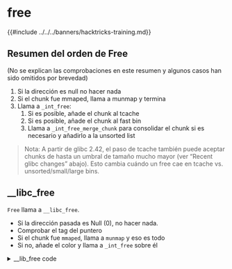# free

{{#include ../../../banners/hacktricks-training.md}}

## Resumen del orden de Free <a href="#libc_free" id="libc_free"></a>

(No se explican las comprobaciones en este resumen y algunos casos han sido omitidos por brevedad)

1. Si la dirección es null no hacer nada
2. Si el chunk fue mmaped, llama a munmap y termina
3. Llama a `_int_free`:
   1. Si es posible, añade el chunk al tcache
   2. Si es posible, añade el chunk al fast bin
   3. Llama a `_int_free_merge_chunk` para consolidar el chunk si es necesario y añadirlo a la unsorted list

> Nota: A partir de glibc 2.42, el paso de tcache también puede aceptar chunks de hasta un umbral de tamaño mucho mayor (ver “Recent glibc changes” abajo). Esto cambia cuándo un free cae en tcache vs. unsorted/small/large bins.

## __libc_free <a href="#libc_free" id="libc_free"></a>

`Free` llama a `__libc_free`.

- Si la dirección pasada es Null (0), no hacer nada.
- Comprobar el tag del puntero
- Si el chunk fue `mmaped`, llama a `munmap` y eso es todo
- Si no, añade el color y llama a `_int_free` sobre él

<details>

<summary>__lib_free code</summary>
```c
void
__libc_free (void *mem)
{
mstate ar_ptr;
mchunkptr p;                          /* chunk corresponding to mem */

if (mem == 0)                              /* free(0) has no effect */
return;

/* Quickly check that the freed pointer matches the tag for the memory.
This gives a useful double-free detection.  */
if (__glibc_unlikely (mtag_enabled))
*(volatile char *)mem;

int err = errno;

p = mem2chunk (mem);

if (chunk_is_mmapped (p))                       /* release mmapped memory. */
{
/* See if the dynamic brk/mmap threshold needs adjusting.
Dumped fake mmapped chunks do not affect the threshold.  */
if (!mp_.no_dyn_threshold
&& chunksize_nomask (p) > mp_.mmap_threshold
&& chunksize_nomask (p) <= DEFAULT_MMAP_THRESHOLD_MAX)
{
mp_.mmap_threshold = chunksize (p);
mp_.trim_threshold = 2 * mp_.mmap_threshold;
LIBC_PROBE (memory_mallopt_free_dyn_thresholds, 2,
mp_.mmap_threshold, mp_.trim_threshold);
}
munmap_chunk (p);
}
else
{
MAYBE_INIT_TCACHE ();

/* Mark the chunk as belonging to the library again.  */
(void)tag_region (chunk2mem (p), memsize (p));

ar_ptr = arena_for_chunk (p);
_int_free (ar_ptr, p, 0);
}

__set_errno (err);
}
libc_hidden_def (__libc_free)
```
</details>

## _int_free <a href="#int_free" id="int_free"></a>

### _int_free start <a href="#int_free" id="int_free"></a>

Comienza con algunas comprobaciones para asegurarse de que:

- que el **pointer** esté **aligned**, o se produce el error `free(): invalid pointer`
- que el **size** no sea menor que el mínimo y que el **size** también esté **aligned**, o se produce el error: `free(): invalid size`

<details>

<summary>_int_free start</summary>
```c
// From https://github.com/bminor/glibc/blob/f942a732d37a96217ef828116ebe64a644db18d7/malloc/malloc.c#L4493C1-L4513C28

#define aligned_OK(m) (((unsigned long) (m) &MALLOC_ALIGN_MASK) == 0)

static void
_int_free (mstate av, mchunkptr p, int have_lock)
{
INTERNAL_SIZE_T size;        /* its size */
mfastbinptr *fb;             /* associated fastbin */

size = chunksize (p);

/* Little security check which won't hurt performance: the
allocator never wraps around at the end of the address space.
Therefore we can exclude some size values which might appear
here by accident or by "design" from some intruder.  */
if (__builtin_expect ((uintptr_t) p > (uintptr_t) -size, 0)
|| __builtin_expect (misaligned_chunk (p), 0))
malloc_printerr ("free(): invalid pointer");
/* We know that each chunk is at least MINSIZE bytes in size or a
multiple of MALLOC_ALIGNMENT.  */
if (__glibc_unlikely (size < MINSIZE || !aligned_OK (size)))
malloc_printerr ("free(): invalid size");

check_inuse_chunk(av, p);
```
### _int_free tcache <a href="#int_free" id="int_free"></a>

Primero intentará colocar este chunk en el tcache correspondiente. Sin embargo, se realizan algunas comprobaciones previamente. Recorre todos los chunks del tcache en el mismo índice que el chunk liberado y:

- Si hay más entradas que `mp_.tcache_count`: `free(): too many chunks detected in tcache`
- Si la entrada no está alineada: free(): `unaligned chunk detected in tcache 2`
- Si el chunk ya había sido liberado y está presente como chunk en el tcache: `free(): double free detected in tcache 2`

Si todo va bien, el chunk se añade al tcache y la función retorna.

<details>

<summary>_int_free tcache</summary>
```c
// From https://github.com/bminor/glibc/blob/f942a732d37a96217ef828116ebe64a644db18d7/malloc/malloc.c#L4515C1-L4554C7
#if USE_TCACHE
{
size_t tc_idx = csize2tidx (size);
if (tcache != NULL && tc_idx < mp_.tcache_bins)
{
/* Check to see if it's already in the tcache.  */
tcache_entry *e = (tcache_entry *) chunk2mem (p);

/* This test succeeds on double free.  However, we don't 100%
trust it (it also matches random payload data at a 1 in
2^<size_t> chance), so verify it's not an unlikely
coincidence before aborting.  */
if (__glibc_unlikely (e->key == tcache_key))
{
tcache_entry *tmp;
size_t cnt = 0;
LIBC_PROBE (memory_tcache_double_free, 2, e, tc_idx);
for (tmp = tcache->entries[tc_idx];
tmp;
tmp = REVEAL_PTR (tmp->next), ++cnt)
{
if (cnt >= mp_.tcache_count)
malloc_printerr ("free(): too many chunks detected in tcache");
if (__glibc_unlikely (!aligned_OK (tmp)))
malloc_printerr ("free(): unaligned chunk detected in tcache 2");
if (tmp == e)
malloc_printerr ("free(): double free detected in tcache 2");
/* If we get here, it was a coincidence.  We've wasted a
few cycles, but don't abort.  */
}
}

if (tcache->counts[tc_idx] < mp_.tcache_count)
{
tcache_put (p, tc_idx);
return;
}
}
}
#endif
```
</details>

### _int_free fast bin <a href="#int_free" id="int_free"></a>

Comienza comprobando que el tamaño sea adecuado para fast bin y verifica si es posible colocarlo cerca del top chunk.

Luego, añade el freed chunk en la parte superior del fast bin mientras realizas algunas comprobaciones:

- Si el tamaño del chunk es inválido (demasiado grande o pequeño) se desencadena: `free(): invalid next size (fast)`
- Si el chunk añadido ya era el top del fast bin: `double free or corruption (fasttop)`
- Si el tamaño del chunk en la cima tiene un tamaño distinto al del chunk que estamos añadiendo: `invalid fastbin entry (free)`

<details>

<summary>_int_free Fast Bin</summary>
```c
// From https://github.com/bminor/glibc/blob/f942a732d37a96217ef828116ebe64a644db18d7/malloc/malloc.c#L4556C2-L4631C4

/*
If eligible, place chunk on a fastbin so it can be found
and used quickly in malloc.
*/

if ((unsigned long)(size) <= (unsigned long)(get_max_fast ())

#if TRIM_FASTBINS
/*
If TRIM_FASTBINS set, don't place chunks
bordering top into fastbins
*/
&& (chunk_at_offset(p, size) != av->top)
#endif
) {

if (__builtin_expect (chunksize_nomask (chunk_at_offset (p, size))
<= CHUNK_HDR_SZ, 0)
|| __builtin_expect (chunksize (chunk_at_offset (p, size))
>= av->system_mem, 0))
{
bool fail = true;
/* We might not have a lock at this point and concurrent modifications
of system_mem might result in a false positive.  Redo the test after
getting the lock.  */
if (!have_lock)
{
__libc_lock_lock (av->mutex);
fail = (chunksize_nomask (chunk_at_offset (p, size)) <= CHUNK_HDR_SZ
|| chunksize (chunk_at_offset (p, size)) >= av->system_mem);
__libc_lock_unlock (av->mutex);
}

if (fail)
malloc_printerr ("free(): invalid next size (fast)");
}

free_perturb (chunk2mem(p), size - CHUNK_HDR_SZ);

atomic_store_relaxed (&av->have_fastchunks, true);
unsigned int idx = fastbin_index(size);
fb = &fastbin (av, idx);

/* Atomically link P to its fastbin: P->FD = *FB; *FB = P;  */
mchunkptr old = *fb, old2;

if (SINGLE_THREAD_P)
{
/* Check that the top of the bin is not the record we are going to
add (i.e., double free).  */
if (__builtin_expect (old == p, 0))
malloc_printerr ("double free or corruption (fasttop)");
p->fd = PROTECT_PTR (&p->fd, old);
*fb = p;
}
else
do
{
/* Check that the top of the bin is not the record we are going to
add (i.e., double free).  */
if (__builtin_expect (old == p, 0))
malloc_printerr ("double free or corruption (fasttop)");
old2 = old;
p->fd = PROTECT_PTR (&p->fd, old);
}
while ((old = catomic_compare_and_exchange_val_rel (fb, p, old2))
!= old2);

/* Check that size of fastbin chunk at the top is the same as
size of the chunk that we are adding.  We can dereference OLD
only if we have the lock, otherwise it might have already been
allocated again.  */
if (have_lock && old != NULL
&& __builtin_expect (fastbin_index (chunksize (old)) != idx, 0))
malloc_printerr ("invalid fastbin entry (free)");
}
```
</details>

### final de _int_free <a href="#int_free" id="int_free"></a>

Si el chunk aún no estaba asignado en ningún bin, llama a `_int_free_merge_chunk`

<details>

<summary>final de _int_free</summary>
```c
/*
Consolidate other non-mmapped chunks as they arrive.
*/

else if (!chunk_is_mmapped(p)) {

/* If we're single-threaded, don't lock the arena.  */
if (SINGLE_THREAD_P)
have_lock = true;

if (!have_lock)
__libc_lock_lock (av->mutex);

_int_free_merge_chunk (av, p, size);

if (!have_lock)
__libc_lock_unlock (av->mutex);
}
/*
If the chunk was allocated via mmap, release via munmap().
*/

else {
munmap_chunk (p);
}
}
```
</details>

## _int_free_merge_chunk

Esta función intentará fusionar el chunk P de SIZE bytes con sus vecinos. Coloca el chunk resultante en la lista unsorted bin.

Se realizan algunas comprobaciones:

- Si el chunk es el top chunk: `double free or corruption (top)`
- Si el siguiente chunk está fuera de los límites de la arena: `double free or corruption (out)`
- Si el chunk no está marcado como usado (en `prev_inuse` del chunk siguiente): `double free or corruption (!prev)`
- Si el siguiente chunk tiene un tamaño demasiado pequeño o demasiado grande: `free(): invalid next size (normal)`
- Si el chunk previo no está en uso, intentará consolidar. Pero, si `prev_size` difiere del tamaño indicado en el chunk previo: `corrupted size vs. prev_size while consolidating`

<details>

<summary>_int_free_merge_chunk code</summary>
```c
// From https://github.com/bminor/glibc/blob/f942a732d37a96217ef828116ebe64a644db18d7/malloc/malloc.c#L4660C1-L4702C2

/* Try to merge chunk P of SIZE bytes with its neighbors.  Put the
resulting chunk on the appropriate bin list.  P must not be on a
bin list yet, and it can be in use.  */
static void
_int_free_merge_chunk (mstate av, mchunkptr p, INTERNAL_SIZE_T size)
{
mchunkptr nextchunk = chunk_at_offset(p, size);

/* Lightweight tests: check whether the block is already the
top block.  */
if (__glibc_unlikely (p == av->top))
malloc_printerr ("double free or corruption (top)");
/* Or whether the next chunk is beyond the boundaries of the arena.  */
if (__builtin_expect (contiguous (av)
&& (char *) nextchunk
>= ((char *) av->top + chunksize(av->top)), 0))
malloc_printerr ("double free or corruption (out)");
/* Or whether the block is actually not marked used.  */
if (__glibc_unlikely (!prev_inuse(nextchunk)))
malloc_printerr ("double free or corruption (!prev)");

INTERNAL_SIZE_T nextsize = chunksize(nextchunk);
if (__builtin_expect (chunksize_nomask (nextchunk) <= CHUNK_HDR_SZ, 0)
|| __builtin_expect (nextsize >= av->system_mem, 0))
malloc_printerr ("free(): invalid next size (normal)");

free_perturb (chunk2mem(p), size - CHUNK_HDR_SZ);

/* Consolidate backward.  */
if (!prev_inuse(p))
{
INTERNAL_SIZE_T prevsize = prev_size (p);
size += prevsize;
p = chunk_at_offset(p, -((long) prevsize));
if (__glibc_unlikely (chunksize(p) != prevsize))
malloc_printerr ("corrupted size vs. prev_size while consolidating");
unlink_chunk (av, p);
}

/* Write the chunk header, maybe after merging with the following chunk.  */
size = _int_free_create_chunk (av, p, size, nextchunk, nextsize);
_int_free_maybe_consolidate (av, size);
}
```
</details>

---

## Notas del atacante y cambios recientes (2023–2025)

- Safe-Linking in tcache/fastbins: `free()` stores the `fd` pointer of singly-linked lists using the macro `PROTECT_PTR(pos, ptr) = ((size_t)pos >> 12) ^ (size_t)ptr`. Esto significa que crear un puntero next falso para tcache poisoning requiere que el atacante conozca una dirección del heap (p. ej., leak `chunk_addr`, luego usar `chunk_addr >> 12` como la clave XOR). Véase más detalles y PoCs en la página de tcache más abajo.
- Tcache double-free detection: Antes de empujar un chunk en tcache, `free()` comprueba el `e->key` por entrada contra el `tcache_key` por hilo y recorre el bin hasta `mp_.tcache_count` buscando duplicados, abortando con `free(): double free detected in tcache 2` cuando los encuentra.
- Recent glibc change (2.42): El tcache se amplió para aceptar chunks mucho mayores, controlado por el nuevo tunable `glibc.malloc.tcache_max_bytes`. `free()` ahora intentará cachear chunks liberados hasta ese límite en bytes (los chunks mmapped no se cachean). Esto reduce la frecuencia con la que los frees caen en unsorted/small/large bins en sistemas modernos.

### Creación rápida de un fd safe-linked (para tcache poisoning)
```py
# Given a leaked heap pointer to an entry located at &entry->next == POS
# compute the protected fd that points to TARGET
protected_fd = TARGET ^ (POS >> 12)
```
- Para un walkthrough completo de tcache poisoning (y sus límites bajo safe-linking), véase:

{{#ref}}
../tcache-bin-attack.md
{{#endref}}

### Forzando frees para que alcancen unsorted/small bins durante la investigación

A veces quieres evitar tcache por completo en un laboratorio local para observar el comportamiento clásico de `_int_free` (unsorted bin consolidation, etc.). Puedes hacer esto con GLIBC_TUNABLES:
```bash
# Disable tcache completely
GLIBC_TUNABLES=glibc.malloc.tcache_count=0 ./vuln

# Pre-2.42: shrink the maximum cached request size to 0
GLIBC_TUNABLES=glibc.malloc.tcache_max=0 ./vuln

# 2.42+: cap the new large-cache threshold (bytes)
GLIBC_TUNABLES=glibc.malloc.tcache_max_bytes=0 ./vuln
```
Lecturas relacionadas en HackTricks:

- First-fit/unsorted behaviour and overlap tricks:

{{#ref}}
../use-after-free/first-fit.md
{{#endref}}

- Double-free primitives and modern checks:

{{#ref}}
../double-free.md
{{#endref}}

> Aviso sobre hooks: Las técnicas clásicas de sobrescritura de `__malloc_hook`/`__free_hook` no son viables en glibc moderna (≥ 2.34). Si todavía las ves en write-ups antiguos, adáptalas a objetivos alternativos (IO_FILE, exit handlers, vtables, etc.). Para contexto, consulta la página sobre hooks en HackTricks.

{{#ref}}
../../arbitrary-write-2-exec/aw2exec-__malloc_hook.md
{{#endref}}

## Referencias

- GNU C Library – NEWS para 2.42 (allocator: larger tcache via tcache_max_bytes, mmapped chunks are not cached) <https://www.gnu.org/software/libc/NEWS.html#2.42>
- Safe-Linking explicación e internals (Red Hat Developer, 2020) <https://developers.redhat.com/articles/2020/05/13/new-security-hardening-gnu-c-library>

{{#include ../../../banners/hacktricks-training.md}}
